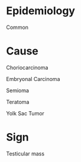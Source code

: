 
# Epidemiology

Common

# Cause

Choriocarcinoma

Embryonal Carcinoma

Semioma

Teratoma

Yolk Sac Tumor

# Sign

Testicular mass
